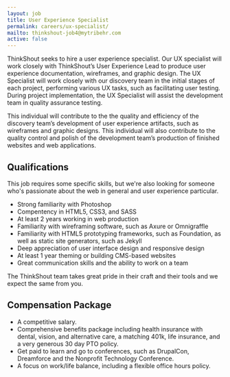 ```yaml
---
layout: job
title: User Experience Specialist
permalink: careers/ux-specialist/
mailto: thinkshout-job4@mytribehr.com
active: false
---
```

ThinkShout seeks to hire a user experience specialist. Our UX specialist will work closely with ThinkShout’s User Experience Lead to produce user experience documentation, wireframes, and graphic design. The UX Specialist will work closely with our discovery team in the initial stages of each project, performing various UX tasks, such as facilitating user testing. During project implementation, the UX Specialist will assist the development team in quality assurance testing.

This individual will contribute to the the quality and efficiency of the discovery team’s development of user experience artifacts, such as wireframes and graphic designs. This individual will also contribute to the quality control and polish of the development team’s production of finished websites and web applications.

## Qualifications
This job requires some specific skills, but we're also looking for someone who's passionate about the web in general and user experience particular.

- Strong familiarity with Photoshop
- Compentency in HTML5, CSS3, and SASS
- At least 2 years working in web production
- Familiarity with wireframing software, such as Axure or Omnigraffle
- Familiarity with HTML5 prototyping frameworks, such as Foundation, as well as static site generators, such as Jekyll
- Deep appreciation of user interface design and responsive design
- At least 1 year theming or building CMS-based websites
- Great communication skills and the ability to work on a team

The ThinkShout team takes great pride in their craft and their tools and we expect the same from you.

## Compensation Package
- A competitive salary.
- Comprehensive benefits package including health insurance with dental, vision, and alternative care, a matching 401k, life insurance, and a very generous 30 day PTO policy.
- Get paid to learn and go to conferences, such as DrupalCon, Dreamforce and the Nonprofit Technology Conference.
- A focus on work/life balance, including a flexible office hours policy.
